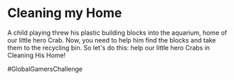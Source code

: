 # Cleaning my Home

A child playing threw his plastic building blocks into the aquarium, home of our little hero Crab. Now, you need to help him find the blocks and take them to the recycling bin.
So let's do this: help our little hero Crabs in Cleaning His Home!

#GlobalGamersChallenge
